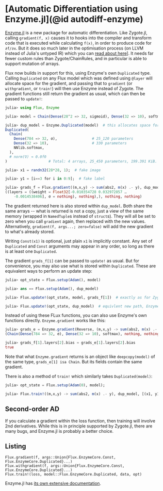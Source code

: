
# [Automatic Differentiation using Enzyme.jl](@id autodiff-enzyme)

[Enzyme.jl](https://github.com/EnzymeAD/Enzyme.jl) is a new package for automatic differentiation.
Like Zygote.jl, calling `gradient(f, x)` causes it to hooks into the compiler and transform code that is executed while calculating `f(x)`, in order to produce code for `∂f/∂x`.
But it does so much later in the optimisation process (on LLVM instead of Julia's untyped IR) which you can [read about here](https://proceedings.nips.cc/paper/2020/file/9332c513ef44b682e9347822c2e457ac-Paper.pdf)].
It needs far fewer custom rules than Zygote/ChainRules, and in particular is able to support mutation of arrays.

Flux now builds in support for this, using Enzyme's own `Duplicated` type.
Calling `Duplicated` on any Flux model which was defined using `@layer` will allocate space for the gradient,
and passing that to `gradient` (or `withgradient`, or `train!`) will then use Enzyme instead of Zygote.
The gradient functions still return the gradient as usual, which can then be passed to `update!`:

```julia
julia> using Flux, Enzyme

julia> model = Chain(Dense(28^2 => 32, sigmoid), Dense(32 => 10), softmax);  # from model zoo

julia> dup_model = Enzyme.Duplicated(model)  # this allocates space for the gradient
Duplicated(
  Chain(
    Dense(784 => 32, σ),                # 25_120 parameters
    Dense(32 => 10),                    # 330 parameters
    NNlib.softmax,
  ),
  # norm(∇) ≈ 0.0f0
)                   # Total: 4 arrays, 25_450 parameters, 199.391 KiB.

julia> x1 = randn32(28*28, 1);  # fake image

julia> y1 = [i==3 for i in 0:9];  # fake label

julia> grads_f = Flux.gradient((m,x,y) -> sum(abs2, m(x) .- y), dup_model, Const(x1), Const(y1))  # uses Enzyme
((layers = ((weight = Float32[-0.010354728 0.032972857 …
    -0.0014538406], σ = nothing), nothing),), nothing, nothing)
```

The gradient returned here is also stored within `dup_model`.
Both share the same arrays -- what is returned is not a copy, just a view of the same memory (wrapped in `NamedTuple`s instead of `struct`s).
They will all be set to zero when you call `gradient` again, then replaced with the new values.
Alternatively, `gradient(f, args...; zero=false)` will add the new gradient to what's already stored.

Writing `Const(x1)` is optional, just plain `x1` is implicitly constant.
Any set of `Duplicated` and `Const` arguments may appear in any order, so long as there is at least one `Duplicated`.

The gradient `grads_f[1]` can be passed to `update!` as usual.
But for convenience, you may also use what is stored within `Duplicated`.
These are equivalent ways to perform an update step:

```julia
julia> opt_state = Flux.setup(Adam(), model)

julia> ans == Flux.setup(Adam(), dup_model)

julia> Flux.update!(opt_state, model, grads_f[1])  # exactly as for Zygote gradients

julia> Flux.update!(opt_state, dup_model)  # equivlent new path, Enzyme only
```

Instead of using these FLux functions, you can also use Enzyme's own functions directly.
`Enzyme.gradient` works like this:

```julia
julia> grads_e = Enzyme.gradient(Reverse, (m,x,y) -> sum(abs2, m(x) .- y), model, Const(x1), Const(y1))
(Chain(Dense(784 => 32, σ), Dense(32 => 10), softmax), nothing, nothing)

julia> grads_f[1].layers[2].bias ≈ grads_e[1].layers[2].bias
true
```

Note that what `Enzyme.gradient` returns is an object like `deepcopy(model)` of the same type, `grads_e[1] isa Chain`.
But its fields contain the same gradient.

There is also a method of `train!` which similarly takes `Duplicated(model)`:

```julia
julia> opt_state = Flux.setup(Adam(0), model);

julia> Flux.train!((m,x,y) -> sum(abs2, m(x) .- y), dup_model, [(x1, y1)], opt_state)
```

## Second-order AD

If you calculate a gradient within the loss function, then training will involve 2nd derivatives.
While this is in principle supported by Zygote.jl, there are many bugs, and Enzyme.jl is probably a better choice.

## Listing

```@docs
Flux.gradient(f, args::Union{Flux.EnzymeCore.Const, Flux.EnzymeCore.Duplicated}...)
Flux.withgradient(f, args::Union{Flux.EnzymeCore.Const, Flux.EnzymeCore.Duplicated}...)
Flux.train!(loss, model::Flux.EnzymeCore.Duplicated, data, opt)
```

Enzyme.jl has [its own extensive documentation](https://enzymead.github.io/Enzyme.jl/stable/).
